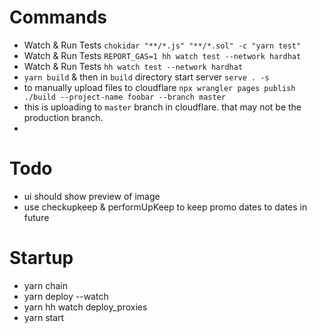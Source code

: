 # Commands

- Watch & Run Tests `chokidar "**/*.js" "**/*.sol" -c "yarn test"`
- Watch & Run Tests `REPORT_GAS=1 hh watch test --network hardhat`
- Watch & Run Tests `hh watch test --network hardhat`
- `yarn build` & then in `build` directory start server `serve . -s`
- to manually upload files to cloudflare `npx wrangler pages publish ./build --project-name foobar --branch master`
- this is uploading to `master` branch in cloudflare. that may not be the production branch.
- 
# Todo

- ui should show preview of image
- use checkupkeep & performUpKeep to keep promo dates to dates in future

# Startup
- yarn chain
- yarn deploy --watch
- yarn hh watch deploy_proxies
- yarn start
